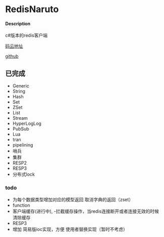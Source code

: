 # RedisNaruto

#### Description
c#版本的redis客户端

[码云地址](https://gitee.com/haiboi/redis-naruto)

[github](https://github.com/zhanghaiboshiwo/redis-naruto)

## 已完成
- Generic
- String
- Hash
- Set
- ZSet
- List
- Stream
- HyperLogLog
- PubSub
- Lua
- tran
- pipelining
- 哨兵
- 集群
- RESP2
- RESP3
- 分布式lock
### todo
- 为每个数据类型增加对应的模型返回 取消字典的返回（zset）
- function
- 客户端缓存(进行中),
  -拦截缓存操作，当redis连接断开或者连接无效的时候 清除缓存
- RESP3
- 增加 简易版ioc实现，方便 使用者替换实现（暂时不考虑）